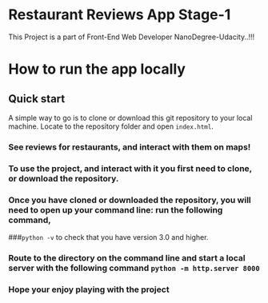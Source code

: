 # Restaurant Reviews App Stage-1

This Project is a part of Front-End Web Developer NanoDegree-Udacity..!!!

# How to run the app locally

## Quick start
A simple way to go is to clone or download this git repository to your local machine. Locate to the repository folder and  open `index.html`.

### See reviews for restaurants, and interact with them on maps!

### To use the project, and interact with it you first need to clone, or download the repository.

### Once you have cloned or downloaded the repository, you will need to open up your command line: run the following command,

###`python -v` to check that you have version 3.0 and higher.

### Route to the directory on the command line and start a local server with the following command `python -m http.server 8000`


### Hope your enjoy playing with the project
